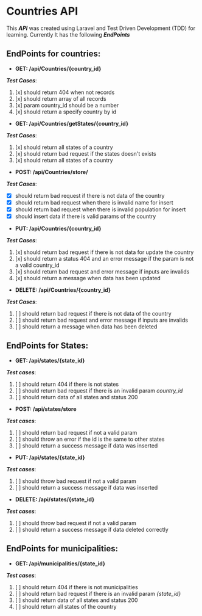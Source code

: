 # Countries API

This **_API_** was created using Laravel and Test Driven Development (TDD) for learning. Currently It has the following **_EndPoints_**

## EndPoints for countries:

-   **GET: /api/Countries/{country_id}**

**_Test Cases_**:

1.  [x] should return 404 when not records
1.  [x] should return array of all records
1.  [x] param country_id should be a number
1.  [x] should return a specify country by id

-   **GET: /api/Countries/getStates/{country_id}**

**_Test Cases_**:

1.  [x] should return all states of a country
1.  [x] should return bad request if the states doesn't exists
1.  [x] should return all states of a country

-   **POST: /api/Countries/store/**

**_Test Cases_**:

- [x]  should return bad request if there is not data of the country
- [x]  should return bad request when there is invalid name for insert
- [x]  should return bad request when there is invalid population for insert
- [x]  should insert data if there is valid params of the country

-   **PUT: /api/Countries/{country_id}**

**_Test Cases_**:

1.  [x] should return bad request if there is not data for update the country
1.  [x] should return a status 404 and an error message if the param is not a valid country_id
1.  [x] should return bad request and error message if inputs are invalids
1.  [x] should return a message when data has been updated

-   **DELETE: /api/Countries/{country_id}**

**_Test Cases_**:

1.  [ ] should return bad request if there is not data of the country
1.  [ ] should return bad request and error message if inputs are invalids
1.  [ ] should return a message when data has been deleted

## EndPoints for States:

-   **GET: /api/states/{state_id}**

**_Test cases_**:

1.  [ ] should return 404 if there is not states
1.  [ ] should return bad request if there is an invalid param _country_id_
1.  [ ] should return data of all states and status 200

-   **POST: /api/states/store**

**_Test cases_**:

1.  [ ] should return bad request if not a valid param
1.  [ ] should throw an error if the id is the same to other states
1.  [ ] should return a success message if data was inserted

-   **PUT: /api/states/{state_id}**

**_Test cases_**:

1.  [ ] should throw bad request if not a valid param
1.  [ ] should return a success message if data was inserted

-   **DELETE: /api/states/{state_id}**

**_Test cases_**:

1.  [ ] should throw bad request if not a valid param
1.  [ ] should return a success message if data deleted correctly

## EndPoints for municipalities:

-   **GET: /api/municipalities/{state_id}**

**_Test cases_**:

1.  [ ] should return 404 if there is not municipalities
1.  [ ] should return bad request if there is an invalid param _{state_id}_
1.  [ ] should return data of all states and status 200
1.  [ ] should return all states of the country
